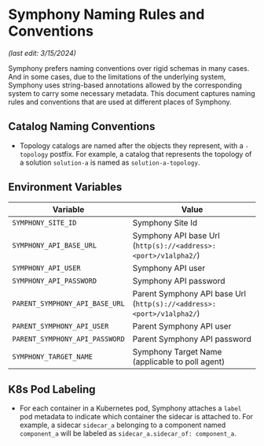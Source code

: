 # Symphony Naming Rules and Conventions

_(last edit: 3/15/2024)_


Symphony prefers naming conventions over rigid schemas in many cases. And in some cases, due to the limitations of the underlying system, Symphony uses string-based annotations allowed by the corresponding system to carry some necessary metadata. 
This document captures naming rules and conventions that are used at different places of Symphony.


## Catalog Naming Conventions
* Topology catalogs are named after the objects they represent, with a ```-topology``` postfix. For example, a catalog that represents the topology of a solution ```solution-a``` is named as ```solution-a-topology```.

## Environment Variables

| Variable | Value |
|--------|--------|
| `SYMPHONY_SITE_ID` | Symphony Site Id |
| `SYMPHONY_API_BASE_URL` | Symphony API base Url (`http(s)://<address>:<port>/v1alpha2/`) |
| `SYMPHONY_API_USER` | Symphony API user |
| `SYMPHONY_API_PASSWORD` | Symphony API password |
| `PARENT_SYMPHONY_API_BASE_URL` | Parent Symphony API base Url (`http(s)://<address>:<port>/v1alpha2/`) |
| `PARENT_SYMPHONY_API_USER` | Parent Symphony API user |
| `PARENT_SYMPHONY_API_PASSWORD` | Parent Symphony API password |
| `SYMPHONY_TARGET_NAME` | Symphony Target Name (applicable to poll agent) |


## K8s Pod Labeling
* For each container in a Kubernetes pod, Symphony attaches a `label` pod metadata to indicate which container the sidecar is attached to. For example, a sidecar `sidecar_a` belonging to a component named `component_a` will be labeled as `sidecar_a.sidecar_of: component_a`.
